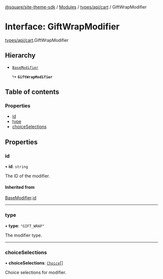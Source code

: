 [@square/site-theme-sdk](../GettingStarted.md) / [Modules](../modules.md) / [types/api/cart](../modules/types_api_cart.md) / GiftWrapModifier

# Interface: GiftWrapModifier

[types/api/cart](../modules/types_api_cart.md).GiftWrapModifier

## Hierarchy

- [`BaseModifier`](types_api_cart.BaseModifier.md)

  ↳ **`GiftWrapModifier`**

## Table of contents

### Properties

- [id](types_api_cart.GiftWrapModifier.md#id)
- [type](types_api_cart.GiftWrapModifier.md#type)
- [choiceSelections](types_api_cart.GiftWrapModifier.md#choiceselections)

## Properties

### id

• **id**: `string`

The ID of the modifier.

#### Inherited from

[BaseModifier](types_api_cart.BaseModifier.md).[id](types_api_cart.BaseModifier.md#id)

___

### type

• **type**: ``"GIFT_WRAP"``

The modifier type.

___

### choiceSelections

• **choiceSelections**: [`Choice`](../modules/types_api_cart.md#choice)[]

Choice selections for modifier.

